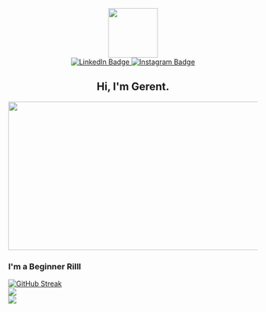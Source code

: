 <div id="header" align="center">
  <img src="https://media.giphy.com/media/v1.Y2lkPTc5MGI3NjExbHR0bDJpbXc4d2I3dGZ6dzJ1Ynd4amVmd2FzYnFyd3E5dzBxNHl6dCZlcD12MV9pbnRlcm5hbF9naWZfYnlfaWQmY3Q9cw/3kPDmoWdBpQPNhCnUG/giphy.gif" width="100"/>
</div>

<div id="badges" align="center">
  <a href="https://linkedin.com/in/grnyoel">
    <img src="https://img.shields.io/badge/LinkedIn-blue?style=for-the-badge&logo=linkedin&logoColor=white" alt="LinkedIn Badge"/>
  </a>
  <a href="https://instagram.com/grnyoel">
    <img src="https://img.shields.io/badge/Instagram-white?style=for-the-bagde&logo=Instagram&logoColor=white" alt="Instagram Badge"/>
  </a>
</div>

<h2 align="center">
  Hi, I'm Gerent.
</h2>

<div align="center">
  <img src="https://media.giphy.com/media/v1.Y2lkPTc5MGI3NjExZDgzc3dnZjJzbjkxYjd5d2Fwa3VlMHhhdTV0Y2J1d3Z6ancyMm5oMiZlcD12MV9pbnRlcm5hbF9naWZfYnlfaWQmY3Q9Zw/cruO3FTeoAxjiTVxPW/giphy.gif" width="600" height="300"/>
</div>

### I'm a Beginner Rilll

[![GitHub Streak](https://github-readme-streak-stats.herokuapp.com?user=grnyoel&theme=tokyonight&locale=ja)](https://git.io/streak-stats) <br>
![](https://github-readme-stats.vercel.app/api/top-langs/?username=grnyoel&theme=tokyonight&locale=ja&tokyonight&hide_border=false&include_all_commits=true&count_private=true&layout=compact) <br>
![](https://quotes-github-readme.vercel.app/api?type=horizontal&theme=tokyonight)

